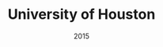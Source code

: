 ---
title: "University of Houston"
collection: teaching
type: "Teaching Assistant"
permalink: /teaching/uhouston
venue: "Department of Economics, University of Houston"
date: 2015
location: "Houston, TX, USA"
---